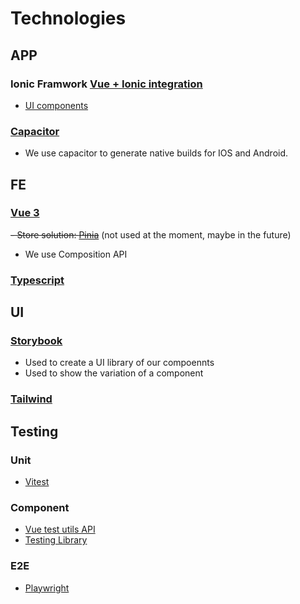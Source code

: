 # Technologies

## APP

### Ionic Framwork [Vue + Ionic integration](https://ionicframework.com/docs/v6/vue/quickstart)

- [UI components](https://ionicframework.com/docs/components)

### [Capacitor](https://capacitorjs.com/)

- We use capacitor to generate native builds for IOS and Android.

## FE

### [Vue 3](https://vuejs.org/guide/essentials/template-syntax.html)

~~- Store solution: [Pinia](https://pinia.vuejs.org/)~~ (not used at the moment, maybe in the future)
- We use Composition API

### [Typescript](https://www.typescriptlang.org/docs/)

## UI

### [Storybook](https://storybook.js.org/docs/vue/writing-stories/introduction)

- Used to create a UI library of our compoennts
- Used to show the variation of a component

### [Tailwind](https://tailwindcss.com/docs)

## Testing

### Unit

- [Vitest](https://vitest.dev/api/)

### Component

- [Vue test utils API](https://test-utils.vuejs.org/api/)
- [Testing Library](https://testing-library.com/)

### E2E

- [Playwright](https://playwright.dev/docs/api/class-test)